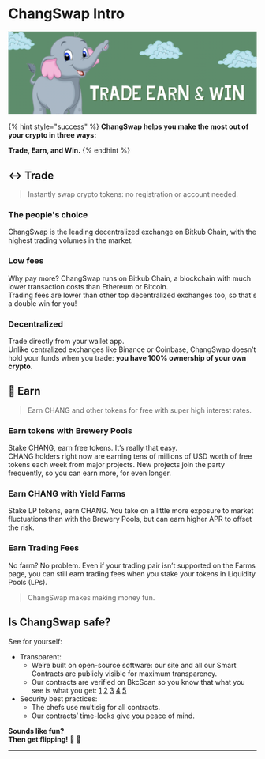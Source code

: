 # ChangSwap Intro

![](<.gitbook/assets/截屏2022-03-28 下午2.19.20.png>)

{% hint style="success" %}
**ChangSwap helps you make the most out of your crypto in three ways:**

**Trade, Earn, and Win.**
{% endhint %}

## ↔️ Trade

> Instantly swap crypto tokens: no registration or account needed.

### The people's choice

ChangSwap is the leading decentralized exchange on Bitkub Chain, with the highest trading volumes in the market.

### Low fees

Why pay more? ChangSwap runs on Bitkub Chain, a blockchain with much lower transaction costs than Ethereum or Bitcoin.\
Trading fees are lower than other top decentralized exchanges too, so that's a double win for you!

### Decentralized

Trade directly from your wallet app.\
Unlike centralized exchanges like Binance or Coinbase, ChangSwap doesn’t hold your funds when you trade: **you have 100% ownership of your own crypto**.

## 💸 Earn

> Earn CHANG and other tokens for free with super high interest rates.

### Earn tokens with Brewery Pools

Stake CHANG, earn free tokens. It’s really that easy.\
CHANG holders right now are earning tens of millions of USD worth of free tokens each week from major projects. New projects join the party frequently, so you can earn more, for even longer.

### Earn CHANG with Yield Farms

Stake LP tokens, earn CHANG. You take on a little more exposure to market fluctuations than with the Brewery Pools, but can earn higher APR to offset the risk.

### Earn Trading Fees

No farm? No problem. Even if your trading pair isn’t supported on the Farms page, you can still earn trading fees when you stake your tokens in Liquidity Pools (LPs).

> ChangSwap makes making money fun.

## Is ChangSwap safe?

See for yourself:

* Transparent:
  * We’re built on open-source software: our site and all our Smart Contracts are publicly visible for maximum transparency.
  * Our contracts are verified on BkcScan so you know that what you see is what you get: [1](https://bkcscan.com/address/0x10ED43C718714eb63d5aA57B78B54704E256024E) [2](https://bkcscan.com/address/0x73feaa1ee314f8c655e354234017be2193c9e24e#code) [3](https://bkcscan.com/address/0xbcfccbde45ce874adcb698cc183debcf17952812) [4](https://bkcscan.com/address/0x1b96b92314c44b159149f7e0303511fb2fc4774f#code) [5](https://bkcscan.com/address/0x92E8CeB7eAeD69fB6E4d9dA43F605D2610214E68)
* Security best practices:
  * The chefs use multisig for all contracts.
  * Our contracts’ time-locks give you peace of mind.

**Sounds like fun?**\
**Then get flipping!** 🐰 🥞

***
